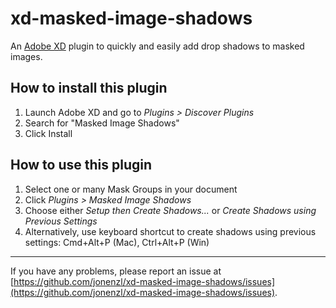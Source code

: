 # xd-masked-image-shadows
An [Adobe XD](https://www.adobe.com/products/xd.html) plugin to quickly and easily add drop shadows to masked images.

## How to install this plugin
1. Launch Adobe XD and go to *Plugins > Discover Plugins*
2. Search for "Masked Image Shadows"
3. Click Install

## How to use this plugin
1. Select one or many Mask Groups in your document
2. Click *Plugins > Masked Image Shadows*
3. Choose either *Setup then Create Shadows...* or *Create Shadows using Previous Settings*
4. Alternatively, use keyboard shortcut to create shadows using previous settings: Cmd+Alt+P (Mac), Ctrl+Alt+P (Win)

---

If you have any problems, please report an issue at [https://github.com/jonenzl/xd-masked-image-shadows/issues](https://github.com/jonenzl/xd-masked-image-shadows/issues).
